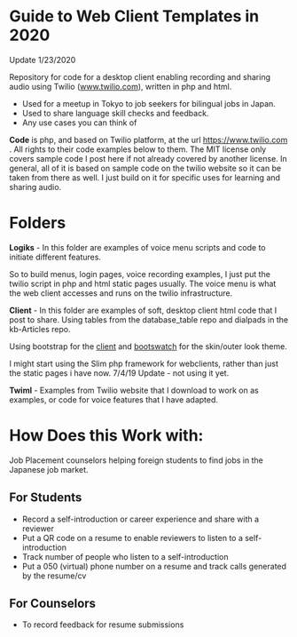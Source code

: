 Guide to Web Client Templates in 2020
======
Update 1/23/2020

Repository for code for a desktop client enabling recording and sharing audio using Twilio (www.twilio.com), written in php and html. 
* Used for a meetup in Tokyo to job seekers for bilingual jobs in Japan.
* Used to share language skill checks and feedback.
* Any use cases you can think of

**Code** is php, and based on Twilio platform, at the url https://www.twilio.com . All rights to their code examples below to them. The MIT license only covers sample code I post here if not already covered by another license. In general, all of it is based on sample code on the twilio website so it can be taken from there as well. I just build on it for specific uses for learning and sharing audio. 

Folders
===
**Logiks** -  In this folder are examples of voice menu scripts and code to initiate different features.

So to build menus, login pages, voice recording examples, I just put the twilio script in php and html static pages usually. The voice menu is what the web client accesses and runs on the twilio infrastructure.

**Client** - In this folder are examples of soft, desktop client html code that I post to share. Using tables from the database_table repo and dialpads in the kb-Articles repo.

Using bootstrap for the [client](https://getbootstrap.com/) and [bootswatch](https://bootswatch.com/) for the skin/outer look theme.

I might start using the Slim php framework for webclients, rather than just the static pages i have now. 
7/4/19 Update - not using it yet. 

**Twiml** - Examples from Twilio website that I download to work on as examples, or code for voice features that I have adapted.

# How Does this Work with:
Job Placement counselors helping foreign students to find jobs in the Japanese job market.

## For Students
 *  Record a self-introduction or career experience and share with a reviewer
 *  Put a QR code on a resume to enable reviewers to listen to a self-introduction
 *  Track number of people who listen to a self-introduction
 *  Put a 050 (virtual) phone number on a resume and track calls generated by the resume/cv
 
## For Counselors
 * To record feedback for resume submissions




